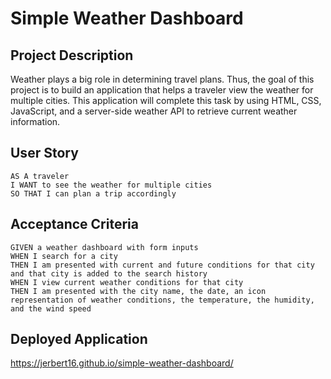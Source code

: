 # Simple Weather Dashboard

## Project Description

Weather plays a big role in determining travel plans. Thus, the goal of this project is to build an application that helps a traveler view the weather for multiple cities. This application will complete this task by using HTML, CSS, JavaScript, and a server-side weather API to retrieve current weather information. 

## User Story
```
AS A traveler
I WANT to see the weather for multiple cities
SO THAT I can plan a trip accordingly
```

## Acceptance Criteria
```
GIVEN a weather dashboard with form inputs
WHEN I search for a city
THEN I am presented with current and future conditions for that city and that city is added to the search history
WHEN I view current weather conditions for that city
THEN I am presented with the city name, the date, an icon representation of weather conditions, the temperature, the humidity, and the wind speed
```

## Deployed Application

https://jerbert16.github.io/simple-weather-dashboard/



